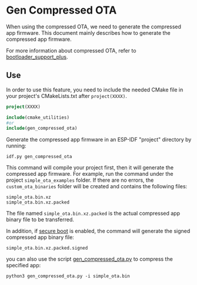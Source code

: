 # Gen Compressed OTA

When using the compressed OTA, we need to generate the compressed app firmware. This document mainly describes how to generate the compressed app firmware.

For more information about compressed OTA, refer to [bootloader_support_plus](https://github.com/espressif/esp-iot-solution/tree/master/components/bootloader_support_plus).

## Use
In order to use this feature, you need to include the needed CMake file in your project's CMakeLists.txt after `project(XXXX)`.

```cmake
project(XXXX)

include(cmake_utilities)
#or
include(gen_compressed_ota)
```

Generate the compressed app firmware in an ESP-IDF "project" directory by running:

```plaintext
idf.py gen_compressed_ota
```

This command will compile your project first, then it will generate the compressed app firmware. For example, run the command under the project `simple_ota_examples` folder. If there are no errors, the `custom_ota_binaries` folder will be created and contains the following files:

```plaintext
simple_ota.bin.xz  
simple_ota.bin.xz.packed
```

The file named `simple_ota.bin.xz.packed` is the actual compressed app binary file to be transferred.

In addition, if [secure boot](https://docs.espressif.com/projects/esp-idf/en/latest/esp32c3/security/secure-boot-v2.html) is enabled, the command will generate the signed compressed app binary file:

```plaintext
simple_ota.bin.xz.packed.signed
```

you can also use the script [gen_compressed_ota.py](https://github.com/espressif/esp-iot-solution/tree/master/tools/cmake_utilities/scripts/gen_custom_ota.py) to compress the specified app:

```plaintext
python3 gen_compressed_ota.py -i simple_ota.bin
```
